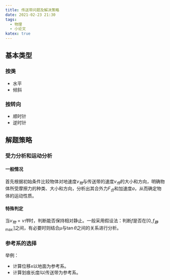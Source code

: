 ```yaml
---
title: 传送带问题及解决策略
date: 2021-02-23 21:30
tags:
  - 物理
  - 小论文
katex: true
---
```


## 基本类型

### 按类

- 水平
- 倾斜

### 按转向

- 顺时针
- 逆时针

## 解题策略

### 受力分析和运动分析

#### 一般情况

首先根据初始条件比较物体对地速度$v_{物}$与传送带的速度$v_{传}$的大小和方向，明确物体所受摩擦力的种类、大小和方向，分析出其合外力$F_{合}$和加速度$a$，从而确定物体的运动性质。

#### 特殊判定

当$v_{物}=v{传}$时，判断能否保持相对静止。一般采用假设法：判断$f$是否在$[0,f_{静\max}]$之间，有必要时则结合$\mu$与$\tan \theta$之间的关系进行分析。

### 参考系的选择

举例：

- 计算位移$x$以地面为参考系。
- 计算划痕长度$l$以传送带为参考系。